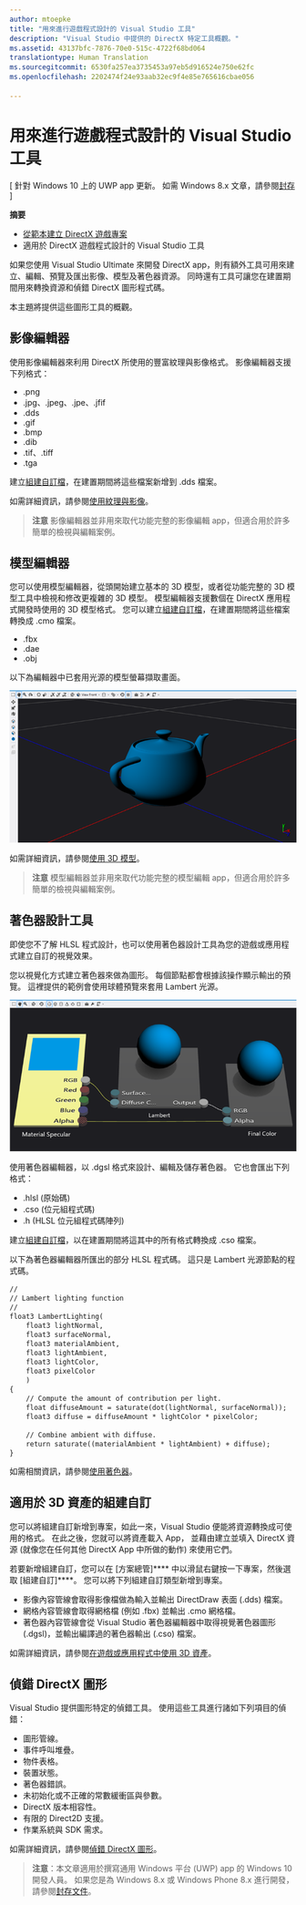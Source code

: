 ```yaml
---
author: mtoepke
title: "用來進行遊戲程式設計的 Visual Studio 工具"
description: "Visual Studio 中提供的 DirectX 特定工具概觀。"
ms.assetid: 43137bfc-7876-70e0-515c-4722f68bd064
translationtype: Human Translation
ms.sourcegitcommit: 6530fa257ea3735453a97eb5d916524e750e62fc
ms.openlocfilehash: 2202474f24e93aab32ec9f4e85e765616cbae056

---
```


# 用來進行遊戲程式設計的 Visual Studio 工具


\[ 針對 Windows 10 上的 UWP app 更新。 如需 Windows 8.x 文章，請參閱[封存](http://go.microsoft.com/fwlink/p/?linkid=619132) \]

**摘要**

-   [從範本建立 DirectX 遊戲專案](user-interface.md)
-   適用於 DirectX 遊戲程式設計的 Visual Studio 工具


如果您使用 Visual Studio Ultimate 來開發 DirectX app，則有額外工具可用來建立、編輯、預覽及匯出影像、模型及著色器資源。 同時還有工具可讓您在建置期間用來轉換資源和偵錯 DirectX 圖形程式碼。

本主題將提供這些圖形工具的概觀。

## 影像編輯器


使用影像編輯器來利用 DirectX 所使用的豐富紋理與影像格式。 影像編輯器支援下列格式：

-   .png
-   .jpg、.jpeg、.jpe、.jfif
-   .dds
-   .gif
-   .bmp
-   .dib
-   .tif、.tiff
-   .tga

建立[組建自訂檔](#custom)，在建置期間將這些檔案新增到 .dds 檔案。

如需詳細資訊，請參閱[使用紋理與影像](https://msdn.microsoft.com/library/windows/apps/hh873119.aspx)。

> **注意** 影像編輯器並非用來取代功能完整的影像編輯 app，但適合用於許多簡單的檢視與編輯案例。

 

## 模型編輯器


您可以使用模型編輯器，從頭開始建立基本的 3D 模型，或者從功能完整的 3D 模型工具中檢視和修改更複雜的 3D 模型。 模型編輯器支援數個在 DirectX 應用程式開發時使用的 3D 模型格式。 您可以建立[組建自訂檔](#custom)，在建置期間將這些檔案轉換成 .cmo 檔案。

-   .fbx
-   .dae
-   .obj

以下為編輯器中已套用光源的模型螢幕擷取畫面。

![茶壺](images/modeleditor.png)

如需詳細資訊，請參閱[使用 3D 模型](https://msdn.microsoft.com/library/windows/apps/hh873114.aspx)。

> **注意** 模型編輯器並非用來取代功能完整的模型編輯 app，但適合用於許多簡單的檢視與編輯案例。

 

## 著色器設計工具


即使您不了解 HLSL 程式設計，也可以使用著色器設計工具為您的遊戲或應用程式建立自訂的視覺效果。

您以視覺化方式建立著色器來做為圖形。 每個節點都會根據該操作顯示輸出的預覽。 這裡提供的範例會使用球體預覽來套用 Lambert 光源。

![視覺著色器圖形](images/shaderdesigner.png)

使用著色器編輯器，以 .dgsl 格式來設計、編輯及儲存著色器。 它也會匯出下列格式：

-   .hlsl (原始碼)
-   .cso (位元組程式碼)
-   .h (HLSL 位元組程式碼陣列)

建立[組建自訂檔](#custom)，以在建置期間將這其中的所有格式轉換成 .cso 檔案。

以下為著色器編輯器所匯出的部分 HLSL 程式碼。 這只是 Lambert 光源節點的程式碼。

```hlsl
//
// Lambert lighting function
//
float3 LambertLighting(
    float3 lightNormal,
    float3 surfaceNormal,
    float3 materialAmbient,
    float3 lightAmbient,
    float3 lightColor,
    float3 pixelColor
    )
{
    // Compute the amount of contribution per light.
    float diffuseAmount = saturate(dot(lightNormal, surfaceNormal));
    float3 diffuse = diffuseAmount * lightColor * pixelColor;

    // Combine ambient with diffuse.
    return saturate((materialAmbient * lightAmbient) + diffuse);
}
```

如需相關資訊，請參閱[使用著色器](https://msdn.microsoft.com/library/windows/apps/hh873117.aspx)。

## 適用於 3D 資產的組建自訂


您可以將組建自訂新增到專案，如此一來，Visual Studio 便能將資源轉換成可使用的格式。 在此之後，您就可以將資產載入 App， 並藉由建立並填入 DirectX 資源 (就像您在任何其他 DirectX App 中所做的動作) 來使用它們。

若要新增組建自訂，您可以在 [方案總管]**** 中以滑鼠右鍵按一下專案，然後選取 [組建自訂]****。 您可以將下列組建自訂類型新增到專案。

-   影像內容管線會取得影像檔做為輸入並輸出 DirectDraw 表面 (.dds) 檔案。
-   網格內容管線會取得網格檔 (例如 .fbx) 並輸出 .cmo 網格檔。
-   著色器內容管線會從 Visual Studio 著色器編輯器中取得視覺著色器圖形 (.dgsl)，並輸出編譯過的著色器輸出 (.cso) 檔案。

如需詳細資訊，請參閱[在遊戲或應用程式中使用 3D 資產](https://msdn.microsoft.com/library/windows/apps/hh972446.aspx)。

## 偵錯 DirectX 圖形


Visual Studio 提供圖形特定的偵錯工具。 使用這些工具進行諸如下列項目的偵錯：

-   圖形管線。
-   事件呼叫堆疊。
-   物件表格。
-   裝置狀態。
-   著色器錯誤。
-   未初始化或不正確的常數緩衝區與參數。
-   DirectX 版本相容性。
-   有限的 Direct2D 支援。
-   作業系統與 SDK 需求。

如需詳細資訊，請參閱[偵錯 DirectX 圖形](https://msdn.microsoft.com/library/windows/apps/hh315751.aspx)。

> **注意**：本文章適用於撰寫通用 Windows 平台 (UWP) app 的 Windows 10 開發人員。 如果您是為 Windows 8.x 或 Windows Phone 8.x 進行開發，請參閱[封存文件](http://go.microsoft.com/fwlink/p/?linkid=619132)。

 

 

 







<!--HONumber=Jun16_HO4-->


